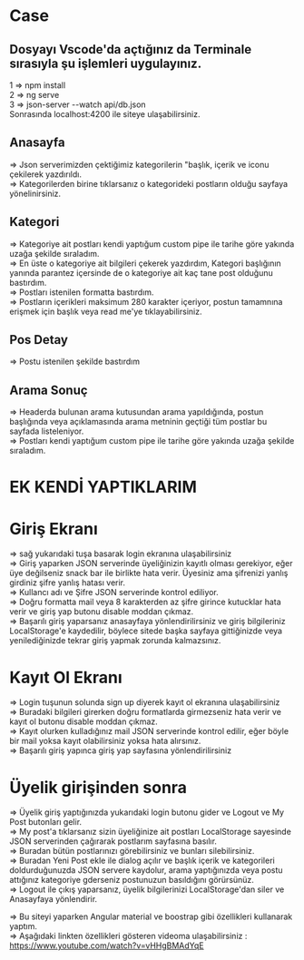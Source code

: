 # Case
## Dosyayı Vscode'da açtığınız da Terminale sırasıyla şu işlemleri uygulayınız.
1 => npm install <br/>
2 => ng serve<br/>
3 => json-server --watch api/db.json<br/>
Sonrasında localhost:4200 ile siteye ulaşabilirsiniz.<br/>

## Anasayfa
=> Json serverimizden çektiğimiz kategorilerin "başlık, içerik ve iconu çekilerek yazdırıldı.<br/>
=> Kategorilerden birine tıklarsanız o kategorideki postların olduğu sayfaya yönelinirsiniz.<br/>

## Kategori
=> Kategoriye ait postları kendi yaptığum custom pipe ile tarihe göre yakında uzağa şekilde sıraladım.<br/>
=> En üste o kategoriye ait bilgileri çekerek yazdırdım, Kategori başlığının yanında parantez içersinde de o kategoriye ait kaç tane post olduğunu bastırdım.<br/>
=> Postları istenilen formatta bastırdım.<br/>
=> Postların içerikleri maksimum 280 karakter içeriyor, postun tamamnına erişmek için başlık veya read me'ye tıklayabilirsiniz.<br/>

## Pos Detay
=> Postu istenilen şekilde bastırdım<br/>

## Arama Sonuç
=> Headerda bulunan arama kutusundan arama yapıldığında, postun başlığında veya açıklamasında arama metninin geçtiği tüm postlar bu sayfada listeleniyor.<br/>
=> Postları kendi yaptığum custom pipe ile tarihe göre yakında uzağa şekilde sıraladım.<br/>

# EK KENDİ YAPTIKLARIM

# Giriş Ekranı
=> sağ yukarıdaki tuşa basarak login ekranına ulaşabilirsiniz<br/>
=> Giriş yaparken JSON serverinde üyeliğinizin kayıtlı olması gerekiyor, eğer üye değilseniz snack bar ile birlikte hata verir. Üyesiniz ama şifrenizi yanlış girdiniz şifre yanlış hatası verir.<br/>
=> Kullancı adı ve Şifre JSON serverinde kontrol ediliyor.<br/>
=> Doğru formatta mail veya 8 karakterden az şifre girince kutucklar hata verir ve giriş yap butonu disable moddan çıkmaz.<br/>
=> Başarılı giriş yaparsanız anasayfaya yönlendirilirsiniz ve giriş bilgileriniz LocalStorage'e kaydedilir, böylece sitede başka sayfaya gittiğinizde veya yenilediğinizde tekrar giriş yapmak zorunda kalmazsınız.<br/>

# Kayıt Ol Ekranı
=> Login tuşunun solunda sign up diyerek kayıt ol ekranına ulaşabilirsiniz<br/>
=> Buradaki bilgileri girerken doğru formatlarda girmezseniz hata verir ve kayıt ol butonu disable moddan çıkmaz.<br/>
=> Kayıt olurken kulladığınız mail JSON serverinde kontrol edilir, eğer böyle bir mail yoksa kayıt olabilirsiniz yoksa hata alırsınız.<br/>
=> Başarılı giriş yapınca giriş yap sayfasına yönlendirilirsiniz<br/>

# Üyelik girişinden sonra
=> Üyelik giriş yaptığınızda yukarıdaki login butonu gider ve Logout ve My Post butonları gelir.<br/>
=> My post'a tıklarsanız sizin üyeliğinize ait postları LocalStorage sayesinde JSON serverinden çağırarak postlarım sayfasına basılır.<br/>
=> Buradan bütün postlarınızı görebilirsiniz ve bunları silebilirsiniz.<br/>
=> Buradan Yeni Post ekle ile dialog açılır ve başlık içerik ve kategorileri doldurduğunuzda JSON servere kaydolur, arama yaptığınızda veya postu attığınız kategoriye gderseniz postunuzun basıldığını görürsünüz.<br/>
=> Logout ile çıkış yaparsanız, üyelik bilgilerinizi LocalStorage'dan siler ve Anasayfaya yönlendirir.<br/>

=> Bu siteyi yaparken Angular material ve boostrap gibi özellikleri kullanarak yaptım.<br/>
=> Aşağıdaki linkten özellikleri gösteren videoma ulaşabilirsiniz :<br/>
https://www.youtube.com/watch?v=vHHgBMAdYqE
